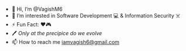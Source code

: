 - 👋 Hi, I’m @VagishM6
- 👀 I’m interested in Software Development 💻 & Information Security ☠️
- ⚡️ Fun Fact: ❤️🎮
- 🖊️ _Only at the precipice do we evolve_
- 📫 How to reach me iamvagish6@gmail.com
<!---
VagishM6/VagishM6 is a ✨ special ✨ repository because its `README.md` (this file) appears on your GitHub profile.
You can click the Preview link to take a look at your changes.
--->
